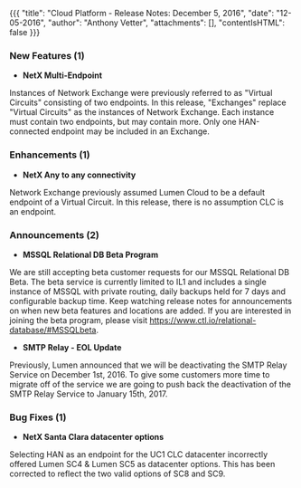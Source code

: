 {{{
"title": "Cloud Platform - Release Notes: December 5, 2016",
"date": "12-05-2016",
"author": "Anthony Vetter",
"attachments": [],
"contentIsHTML": false
}}}


### New Features (1)

* __NetX Multi-Endpoint__

Instances of Network Exchange were previously referred to as "Virtual Circuits" consisting of two endpoints. In this release, "Exchanges" replace "Virtual Circuits" as the instances of Network Exchange. Each instance must contain two endpoints, but may contain more. Only one HAN-connected endpoint may be included in an Exchange.


### Enhancements (1)

* __NetX Any to any connectivity__

Network Exchange previously assumed Lumen Cloud to be a default endpoint of a Virtual Circuit. In this release, there is no assumption CLC is an endpoint.


### Announcements (2)

* __MSSQL Relational DB Beta Program__

We are still accepting beta customer requests for our MSSQL Relational DB Beta. The beta service is currently limited to IL1 and includes a single instance of MSSQL with private routing, daily backups held for 7 days and configurable backup time. Keep watching release notes for announcements on when new beta features and locations are added. If you are interested in joining the beta program, please visit https://www.ctl.io/relational-database/#MSSQLbeta.

* __SMTP Relay - EOL Update__

Previously, Lumen announced that we will be deactivating the SMTP Relay Service on December 1st, 2016. To give some customers more time to migrate off of the service we are going to push back the deactivation of the SMTP Relay Service to January 15th, 2017.


### Bug Fixes (1)

* __NetX Santa Clara datacenter options__

Selecting HAN as an endpoint for the UC1 CLC datacenter incorrectly offered Lumen SC4 & Lumen SC5 as datacenter options. This has been corrected to reflect the two valid options of SC8 and SC9.
